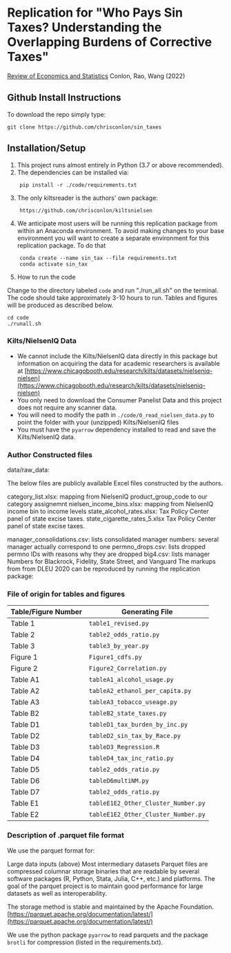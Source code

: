 # Replication for "Who Pays Sin Taxes? Understanding the Overlapping Burdens of Corrective Taxes"
[Review of Economics and Statistics](https://chrisconlon.github.io/site/sin_tax.pdf)  Conlon, Rao, Wang (2022)



## Github Install Instructions
To download the repo simply type:

```
git clone https://github.com/chrisconlon/sin_taxes
```

## Installation/Setup
1. This project runs almost entirely in Python (3.7 or above recommended).
2. The dependencies can be installed via:
```
    pip install -r ./code/requirements.txt
```
3. The only kiltsreader is the authors' own package:
```
    https://github.com/chrisconlon/kiltsnielsen
```

4. We anticipate most users will be running this replication package from within an Anaconda environment. To avoid making changes to your base environment you will want to create a separate environment for this replication package. To do that

```
    conda create --name sin_tax --file requirements.txt
    conda activate sin_tax
```

5. How to run the code

Change to the directory labeled ```code``` and run "./run_all.sh" on the terminal. The code should take approximately 3-10 hours to run. Tables and figures will be produced as described below.

    cd code
    ./runall.sh


### Kilts/NielsenIQ Data
- We cannot include the Kilts/NielsenIQ data directly in this package but information on acquiring the data for academic researchers is available at [https://www.chicagobooth.edu/research/kilts/datasets/nielseniq-nielsen](https://www.chicagobooth.edu/research/kilts/datasets/nielseniq-nielsen)
- You only need to download the Consumer Panelist Data and this project does not require any scanner data.
- You will need to modify the path in ```./code/0_read_nielsen_data.py``` to point the folder with your (unzipped) Kilts/NielsenIQ files
- You must have the ```pyarrow``` dependency installed to read and save the Kilts/NielsenIQ data.



### Author Constructed files

data/raw_data:

The below files are publicly available Excel files constructed by the authors. 

category_list.xlsx:  mapping from NielsenIQ product_group_code to our category assignemnt
nielsen_income_bins.xlsx: mapping from NielsenIQ income bin to income levels
state_alcohol_rates.xlsx: Tax Policy Center panel of state excise taxes.
state_cigarette_rates_5.xlsx Tax Policy Center panel of state excise taxes.

manager_consolidations.csv: lists consolidated manager numbers: several manager actually correspond to one
permno_drops.csv: lists dropped permno IDs with reasons why they are dropped
big4.csv: lists manager Numbers for Blackrock, Fidelity, State Street, and Vanguard
The markups from from DLEU 2020 can be reproduced by running the replication package:


### File of origin for tables and figures

| Table/Figure Number   | Generating File           |
| --- |---|
| Table 1       | ```table1_revised.py```            |
| Table 2       | ```table2_odds_ratio.py```        |
| Table 3       | ```table3_by_year.py```         |
| Figure 1      | ```Figure1_cdfs.py```     |
| Figure 2      | ```Figure2_Correlation.py```      |
| Table A1     | ```tableA1_alcohol_usage.py```      |
| Table A2     | ```tableA2_ethanol_per_capita.py```    |
| Table A3     | ```tableA3_tobacco_useage.py```  |
| Table B2     | ```tableB2_state_taxes.py```     |
| Table D1     | ```tableD1_tax_burden_by_inc.py```     |
| Table D2     | ```tableD2_sin_tax_by_Race.py```      |
| Table D3     | ```tableD3_Regression.R```      |
| Table D4     | ```tableD4_tax_inc_ratio.py```     |
| Table D5       | ```table2_odds_ratio.py```        |
| Table D6     | ```tableD6multiNM.py```     |
| Table D7      | ```table2_odds_ratio.py```        |
| Table E1     | ```tableE1E2_Other_Cluster_Number.py```     |
| Table E2     | ```tableE1E2_Other_Cluster_Number.py```     |




### Description of .parquet file format

We use the parquet format for:

Large data inputs (above)
Most intermediary datasets
Parquet files are compressed columnar storage binaries that are readable by several software packages (R, Python, Stata, Julia, C++, etc.) and platforms. The goal of the parquet project is to maintain good performance for large datasets as well as interoperability.

The storage method is stable and maintained by the Apache Foundation. [https://parquet.apache.org/documentation/latest/](https://parquet.apache.org/documentation/latest/)

We use the python package ```pyarrow``` to read parquets and the package ```brotli``` for compression (listed in the requirements.txt).
